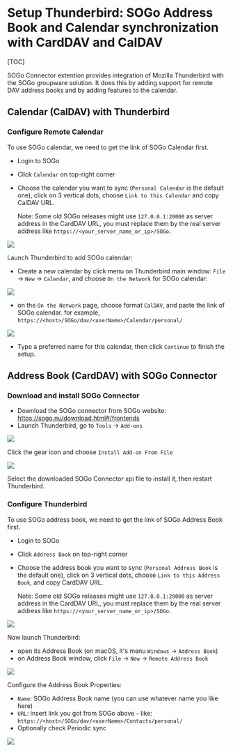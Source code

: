 # Setup Thunderbird: SOGo Address Book and Calendar synchronization with CardDAV and CalDAV

[TOC]

SOGo Connector extention provides integration of Mozilla Thunderbird with the SOGo groupware solution. It does this by adding support for remote DAV address books and by adding features to the calendar.

## Calendar (CalDAV) with Thunderbird

### Configure Remote Calendar

To use SOGo calendar, we need to get the link of SOGo Calendar first.

* Login to SOGo
* Click `Calendar` on top-right corner
* Choose the calendar you want to sync (`Personal Calendar` is the default one),
  click on 3 vertical dots, choose `Link to this Calendar` and copy CalDAV URL.

    Note: Some old SOGo releases might use `127.0.0.1:20000` as server
    address in the CardDAV URL, you must replace them by the real server
    address like `https://<your_server_name_or_ip>/SOGo`.

![](./images/thunderbird/sogo_link_to_calendar.png)

Launch Thunderbird to add SOGo calendar:

* Create a new calendar by click menu on Thunderbird main window: `File` ->
  `New` -> `Calendar`, and choose `On the Network` for SOGo calendar:

![](./images/thunderbird/sogo_new_calendar.png)

* on the `On the Network` page, choose format `CalDAV`, and paste the link of
  SOGo calendar. for example, `https://<host>/SOGo/dav/<userName>/Calendar/personal/`

![](./images/thunderbird/sogo_configure_calendar.png)

* Type a preferred name for this calendar, then click `Continue` to finish the
  setup.

## Address Book (CardDAV) with SOGo Connector

### Download and install SOGo Connector

* Download the SOGo connector from SOGo website: <https://sogo.nu/download.html#/frontends>
* Launch Thunderbird, go to `Tools` -> `Add-ons`

![](./images/thunderbird/sogo_menu_addons.png)

Click the gear icon and choose `Install Add-on From File`

![](./images/thunderbird/sogo_install_addons_from_file.png)

Select the downloaded SOGo Connector xpi file to install it, then restart Thunderbird.

### Configure Thunderbird

To use SOGo address book, we need to get the link of SOGo Address Book first.

* Login to SOGo
* Click `Address Book` on top-right corner
* Choose the address book you want to sync (`Personal Address Book` is the
  default one), click on 3 vertical dots, choose `Link to this Address Book`,
  and copy CardDAV URL.

    Note: Some old SOGo releases might use `127.0.0.1:20000` as server
    address in the CardDAV URL, you must replace them by the real server
    address like `https://<your_server_name_or_ip>/SOGo`.

![](./images/thunderbird/sogo_link_to_address_book.png)

Now launch Thunderbird:

* open its Address Book (on macOS, it's menu `Windows` -> `Address Book`)
* on Address Book window, click `File` -> `New` -> `Remote Address Book`

![](./images/thunderbird/sogo_new_remote_address_book.png)

Configure the Address Book Properties:

* `Name`: SOGo Address Book name (you can use whatever name you like here)
* `URL`: insert link you got from SOGo above - like: `https://<host>/SOGo/dav/<userName>/Contacts/personal/`
* Optionally check Periodic sync

![](./images/thunderbird/sogo_remote_address_book.png)
